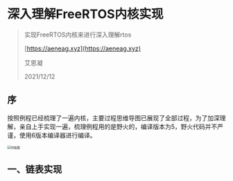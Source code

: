 # 深入理解FreeRTOS内核实现
> 实现FreeRTOS内核来进行深入理解rtos
>
> [https://aeneag.xyz](https://aeneag.xyz)
>
> 艾恩凝
>
> 2021/12/12

## 序

按照例程已经梳理了一遍内核，主要过程思维导图已展现了全部过程，为了加深理解，亲自上手实现一遍，梳理例程用的是野火的，编译版本为5，野火代码并不严谨，使用6版本编译器进行编译。

<img src="https://pic.aeneag.xyz/FreeRTOS%20%E5%86%85%E6%A0%B8.png" alt="内核图" style="zoom:50%;" />

## 一、链表实现

